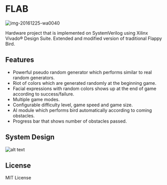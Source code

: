 # FLAB

![img-20161225-wa0040](https://cloud.githubusercontent.com/assets/12400946/22162330/f17b7a40-df56-11e6-8fa3-2927815ce45e.jpg)


Hardware project that is implemented on SystemVerilog using Xilinx Vivado® Design Suite. Extended and modified version of traditional Flappy Bird.

## Features

- Powerful pseudo random generator which performs similar to real random generators.
- Riot of colors which are generated randomly at the beginning game.
- Facial expressions with random colors shows up at the end of game according to success/failure.
- Multiple game modes.
- Configurable difficulty level, game speed and game size.
- AI module which performs bird automatically according to coming obstacles.
- Progress bar that shows number of obstacles passed.

## System Design

![alt text](https://github.com/sonmezonur/FLAB/blob/master/FinalFlab.png)


## License

MIT License
